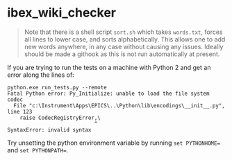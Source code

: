 # ibex_wiki_checker

> Note that there is a shell script `sort.sh` which takes `words.txt`, forces all lines to lower case, and sorts alphabetically. This allows one to add new words anywhere, in any case without causing any issues. Ideally should be made a githook as this is not run automatically at present.

If you are trying to run the tests on a machine with Python 2 and get an error along the lines of:

```
python.exe run_tests.py --remote
Fatal Python error: Py_Initialize: unable to load the file system codec
  File "c:\Instrument\Apps\EPICS\..\Python\lib\encodings\__init__.py", line 123
    raise CodecRegistryError,\
                            ^
SyntaxError: invalid syntax
```

Try unsetting the python environment variable by running `set PYTHONHOME=` and `set PYTHONPATH=`.
